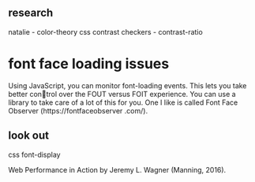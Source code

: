 ## research

natalie - color-theory
css contrast checkers - contrast-ratio

# font face loading issues
Using JavaScript, you can monitor font-loading events. This lets you take better con￾trol over the FOUT versus FOIT experience. You can use a library to take care of a lot
of this for you. One I like is called Font Face Observer (https://fontfaceobserver
.com/). 

## look out ##

css font-display

 Web Performance in Action by Jeremy L. Wagner (Manning,
2016). 